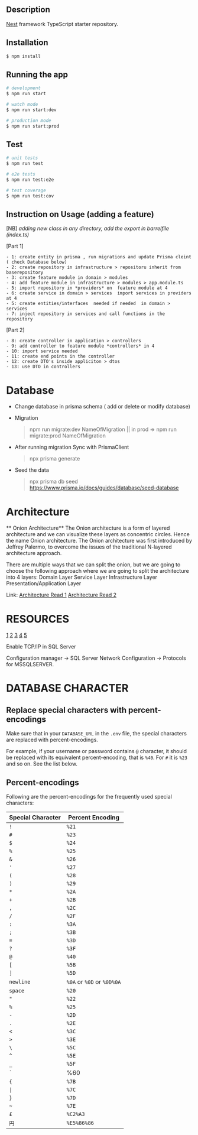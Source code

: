 ## Description

[Nest](https://github.com/nestjs/nest) framework TypeScript starter repository.

## Installation

```bash
$ npm install
```

## Running the app

```bash
# development
$ npm run start

# watch mode
$ npm run start:dev

# production mode
$ npm run start:prod
```

## Test

```bash
# unit tests
$ npm run test

# e2e tests
$ npm run test:e2e

# test coverage
$ npm run test:cov
```

## Instruction on Usage (adding a feature)

[NB] _adding new class in any directory, add the export in barrelfile (index.ts)_

[Part 1]

    - 1: create entity in prisma , run migrations and update Prisma cleint ( check Database below)
    - 2: create repository in infrastructure > repositoru inherit from baserepository
    - 3: create feature module in domain > modules
    - 4: add feature module in infrastructure > modules > app.module.ts
    - 5: import repository in *providers* on  feature module at 4
    - 6: create service in domain > services  import services in providers at 4
    - 5: create entities/interfaces  needed if needed  in domain > services
    - 7: inject repository in services and call functions in the repository

[Part 2]

    - 8: create controller in application > controllers
    - 9: add controller to feature module *controllers* in 4
    - 10: import service needed
    - 11: create end points in the controller
    - 12: create DTO's inside appliciton > dtos
    - 13: use DTO in controllers

# Database

- Change database in prisma schema ( add or delete or modify database)
- Migration

  > npm run migrate:dev NameOfMigration || in prod => npm run migrate:prod NameOfMigration

- After running migration Sync with PrismaClient

  > npx prisma generate

- Seed the data
  > npx prisma db seed
  > https://www.prisma.io/docs/guides/database/seed-database

# Architecture

** Onion Architecture**
The Onion architecture is a form of layered architecture and we can visualize these layers as concentric circles. Hence the name Onion architecture. The Onion architecture was first introduced by Jeffrey Palermo, to overcome the issues of the traditional N-layered architecture approach.

There are multiple ways that we can split the onion, but we are going to choose the following approach where we are going to split the architecture into 4 layers:
Domain Layer
Service Layer
Infrastructure Layer
Presentation/Application Layer

Link:
[Architecture Read 1](https://code-maze.com/onion-architecture-in-aspnetcore/)
[Architecture Read 2](https://www.linkedin.com/pulse/onion-architecture-aka-clean-santosh-poojari/?trk=articles_directory)

# RESOURCES

[1](https://sabinadams.hashnode.dev/basic-crud-operations-in-prisma#heading-findmany)
[2](https://dev.to/arctype/building-two-factor-authentication-with-nestjs-and-postgres-5f7k)
[3](https://dev.to/arctype/building-two-factor-authentication-with-nestjs-and-postgres-5f7k)
[4](https://nest-modules.github.io/mailer/docs/mailer.html)
[5](https://www.npmjs.com/package/prismix)

Enable TCP/IP in SQL Server

Configuration manager -> SQL Server Network Configuration -> Protocols for MSSQLSERVER.

# DATABASE CHARACTER

<div class="s-prose js-post-body" itemprop="text">
<h2>Replace special characters with percent-encodings</h2>
<p>Make sure that in your <code>DATABASE_URL</code> in the <code>.env</code> file, the special characters are replaced with percent-encodings.</p>
<p>For example, if your username or password contains <code>@</code> character, it should be replaced with its equivalent percent-encoding, that is <code>%40</code>. For <code>#</code> it is <code>%23</code> and so on. See the list below.</p>
<h2>Percent-encodings</h2>
<p>Following are the percent-encodings for the frequently used special characters:</p>
<div class="s-table-container">
<table class="s-table">
<thead>
<tr>
<th>Special Character</th>
<th>Percent Encoding</th>
</tr>
</thead>
<tbody>
<tr>
<td><code>!</code></td>
<td><code>%21</code></td>
</tr>
<tr>
<td><code>#</code></td>
<td><code>%23</code></td>
</tr>
<tr>
<td><code>$</code></td>
<td><code>%24</code></td>
</tr>
<tr>
<td><code>%</code></td>
<td><code>%25</code></td>
</tr>
<tr>
<td><code>&amp;</code></td>
<td><code>%26</code></td>
</tr>
<tr>
<td><code>'</code></td>
<td><code>%27</code></td>
</tr>
<tr>
<td><code>(</code></td>
<td><code>%28</code></td>
</tr>
<tr>
<td><code>)</code></td>
<td><code>%29</code></td>
</tr>
<tr>
<td><code>*</code></td>
<td><code>%2A</code></td>
</tr>
<tr>
<td><code>+</code></td>
<td><code>%2B</code></td>
</tr>
<tr>
<td><code>,</code></td>
<td><code>%2C</code></td>
</tr>
<tr>
<td><code>/</code></td>
<td><code>%2F</code></td>
</tr>
<tr>
<td><code>:</code></td>
<td><code>%3A</code></td>
</tr>
<tr>
<td><code>;</code></td>
<td><code>%3B</code></td>
</tr>
<tr>
<td><code>=</code></td>
<td><code>%3D</code></td>
</tr>
<tr>
<td><code>?</code></td>
<td><code>%3F</code></td>
</tr>
<tr>
<td><code>@</code></td>
<td><code>%40</code></td>
</tr>
<tr>
<td><code>[</code></td>
<td><code>%5B</code></td>
</tr>
<tr>
<td><code>]</code></td>
<td><code>%5D</code></td>
</tr>
<tr>
<td><code>newline</code></td>
<td><code>%0A</code> or <code>%0D</code> or <code>%0D%0A</code></td>
</tr>
<tr>
<td><code>space</code></td>
<td><code>%20</code></td>
</tr>
<tr>
<td><code>"</code></td>
<td><code>%22</code></td>
</tr>
<tr>
<td><code>%</code></td>
<td><code>%25</code></td>
</tr>
<tr>
<td><code>-</code></td>
<td><code>%2D</code></td>
</tr>
<tr>
<td><code>.</code></td>
<td><code>%2E</code></td>
</tr>
<tr>
<td><code>&lt;</code></td>
<td><code>%3C</code></td>
</tr>
<tr>
<td><code>&gt;</code></td>
<td><code>%3E</code></td>
</tr>
<tr>
<td><code>\</code></td>
<td><code>%5C</code></td>
</tr>
<tr>
<td><code>^</code></td>
<td><code>%5E</code></td>
</tr>
<tr>
<td><code>_</code></td>
<td><code>%5F</code></td>
</tr>
<tr>
<td><code>`</code></td>
<td>%60</td>
</tr>
<tr>
<td><code>{</code></td>
<td><code>%7B</code></td>
</tr>
<tr>
<td><code>|</code></td>
<td><code>%7C</code></td>
</tr>
<tr>
<td><code>}</code></td>
<td><code>%7D</code></td>
</tr>
<tr>
<td><code>~</code></td>
<td><code>%7E</code></td>
</tr>
<tr>
<td><code>£</code></td>
<td><code>%C2%A3</code></td>
</tr>
<tr>
<td><code>円</code></td>
<td><code>%E5%86%86</code></td>
</tr>
</tbody>
</table>
</div>    </div>
